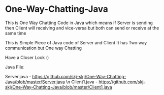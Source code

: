 # One-Way-Chatting-Java
This is One Way Chatting Code in Java which means if Server is sending then Client will receiving and vice-versa but both can send or receive at the same time

This is Simple Piece of Java code of Server and Client 
It has Two way communication but One way Chatting

Have a Closer Look :)

Java File: 

Server.java - https://github.com/skj-skj/One-Way-Chatting-Java/blob/master/Server.java \n
Client1.java - https://github.com/skj-skj/One-Way-Chatting-Java/blob/master/Client1.java
